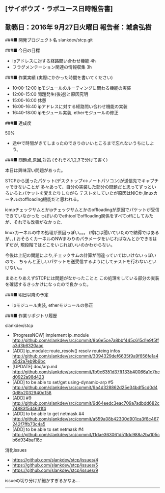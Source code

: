 

[サイボウズ・ラボユース日時報告書]
---------------------------------------------------------------------------
勤務日：2016年 9月27日火曜日
報告者：城倉弘樹
---------------------------------------------------------------------------
###■ 開発プロジェクト名
 slankdev/stcp.git


###■ 今日の目標

 - ipアドレスに対する経路問い合わせ機能 4h
 - フラグメンテーション関連の情報収集 3h

###■ 作業実績 (実際にかかった時間を書いてください)

 - 10:00-12:00 ipモジュールのルーティングに関わる機能の実装
 - 12:00-15:00 問題発生(後述)と原因究明
 - 15:00-16:00 休憩
 - 16:00-16:40 ipアドレスに対する経路問い合わせ機能の実装 
 - 16:40-18:00 ipモジュール実装, etherモジュールの修正
 

###■ 達成度

50%

 - 途中で時間がきてしまったのできりのいいところまで忘れないうちにしよう。

###■ 問題点,原因,対策 (それぞれ1,2,3で分けて書く)

本日は興味深い問題があった。

STCPから送ったパケット(デスクトップ<->ノートパソコン)が送信先でキャプチャできないことが
多々あって、自分の実装した部分の問題だと思ってずっといろいろとパケットを変えたりしながら
テストをしていたが原因はNICか,linuxカーネルのoffloading機能だと思われる。

icmpチェックサムとかipチェックサムとかのoffloadingが原因でパケットが受信できていなかった
っぽいのでethtoolでoffloading関係をすべてoffにしてみたが、それでも改善がなかった.

linuxカーネルの中の処理が原因っぽい。。。 (噂には聞いていたので納得ではあるが、、)
おそらくカーネルのNWまわりのパラメータをいじればなんとかできるはずだが,
現段階ではどこをいじればいいのかわからない。

今後は上記の問題により,チェックサムの計算が間違っていてはいけないっぽいので、
ちゃんと正しいパケットを送受信するようにしてテストを行わないといけない。。

まあとりあえずSTCPには問題がなかったことと
この処理をしている部分の実装を確認するきっかけになったので良かった。


###■ 明日以降の予定

 - ipモジュール実装, etherモジュールの修正


###■ 作業リポジトリ履歴

slankdev/stcp
 - [ProgressNOW] implement ip_module
   http://github.com/slankdev/src/commit/8b6e5ce7a8bbf445c615d1e9f5ffa3d3b6320aac
 - [ADD] ip_module::route_resolv() resolv routeing infos
   http://github.com/slankdev/src/commit/3094329def6635f9a9f656fe1a4a5d2a7eb9b9bc
 - [UPDATE] doc/arp.md
   http://github.com/slankdev/src/commit/fb9e6351d37ff133b40066a1c7bcd0922a98d423
 - [ADD] to be able to set/get using-dynamic-arp #5
   http://github.com/slankdev/src/commit/9a4d328862d25e34bdf5cd0d40d8b2032940d158
 - [ADD] #9
   http://github.com/slankdev/src/commit/9d64eedc3eac709a7adbdd682c74883f5d4631f4
 - [ADD] to be able to get netmask #4
   http://github.com/slankdev/src/commit/a559a08b42300d901ca3f6c467242f7ffb73c4a5
 - [ADD] to be able to set netmask #4
   http://github.com/slankdev/src/commit/f1dae363061d51fdc988a2ba105cb6d934baf18c


消化issues
 - https://github.com/slankdev/stcp/issues/4
 - https://github.com/slankdev/stcp/issues/5
 - https://github.com/slankdev/stcp/issues/9

issueの切り分けが細かすぎるかなぁ...

---------------------------------------------------------------------------
